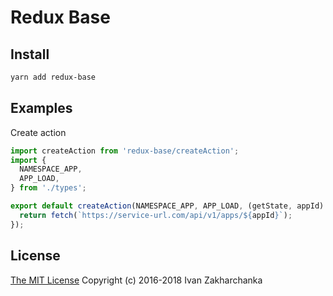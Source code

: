 # Redux Base

## Install

```bash
yarn add redux-base 
```

## Examples

Create action
```javascript
import createAction from 'redux-base/createAction';
import {
  NAMESPACE_APP,
  APP_LOAD,
} from './types';

export default createAction(NAMESPACE_APP, APP_LOAD, (getState, appId) => {
  return fetch(`https://service-url.com/api/v1/apps/${appId}`);
});
```

## License
[The MIT License](http://opensource.org/licenses/MIT)
Copyright (c) 2016-2018 Ivan Zakharchanka
